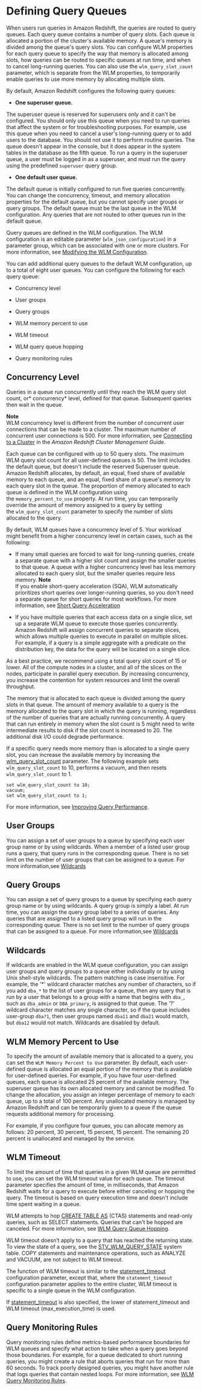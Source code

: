 # Defining Query Queues<a name="cm-c-defining-query-queues"></a>

When users run queries in Amazon Redshift, the queries are routed to query queues\. Each query queue contains a number of query slots\. Each queue is allocated a portion of the cluster's available memory\. A queue's memory is divided among the queue's query slots\. You can configure WLM properties for each query queue to specify the way that memory is allocated among slots, how queries can be routed to specific queues at run time, and when to cancel long\-running queries\. You can also use the `wlm_query_slot_count` parameter, which is separate from the WLM properties, to temporarily enable queries to use more memory by allocating multiple slots\. 

By default, Amazon Redshift configures the following query queues:

+  **One superuser queue\.** 

  The superuser queue is reserved for superusers only and it can't be configured\. You should only use this queue when you need to run queries that affect the system or for troubleshooting purposes\. For example, use this queue when you need to cancel a user's long\-running query or to add users to the database\. You should not use it to perform routine queries\. The queue doesn't appear in the console, but it does appear in the system tables in the database as the fifth queue\. To run a query in the superuser queue, a user must be logged in as a superuser, and must run the query using the predefined `superuser` query group\.

+  **One default user queue\.** 

  The default queue is initially configured to run five queries concurrently\. You can change the concurrency, timeout, and memory allocation properties for the default queue, but you cannot specify user groups or query groups\. The default queue must be the last queue in the WLM configuration\. Any queries that are not routed to other queues run in the default queue\. 

Query queues are defined in the WLM configuration\. The WLM configuration is an editable parameter \(`wlm_json_configuration`\) in a parameter group, which can be associated with one or more clusters\. For more information, see [Modifying the WLM Configuration](cm-c-modifying-wlm-configuration.md)\.

You can add additional query queues to the default WLM configuration, up to a total of eight user queues\. You can configure the following for each query queue: 

+ Concurrency level 

+ User groups 

+ Query groups 

+ WLM memory percent to use

+ WLM timeout

+ WLM query queue hopping

+ Query monitoring rules

## Concurrency Level<a name="cm-c-defining-query-queues-concurrency-level"></a>

Queries in a queue run concurrently until they reach the WLM query slot count, or* concurrency* level, defined for that queue\. Subsequent queries then wait in the queue\. 

**Note**  
WLM concurrency level is different from the number of concurrent user connections that can be made to a cluster\. The maximum number of concurrent user connections is 500\. For more information, see [Connecting to a Cluster](http://docs.aws.amazon.com/redshift/latest/mgmt/connecting-to-cluster.html) in the *Amazon Redshift Cluster Management Guide*\.

Each queue can be configured with up to 50 query slots\. The maximum WLM query slot count for all user\-defined queues is 50\. The limit includes the default queue, but doesn't include the reserved Superuser queue\. Amazon Redshift allocates, by default, an equal, fixed share of available memory to each queue, and an equal, fixed share of a queue's memory to each query slot in the queue\. The proportion of memory allocated to each queue is defined in the WLM configuration using the `memory_percent_to_use` property\. At run time, you can temporarily override the amount of memory assigned to a query by setting the `wlm_query_slot_count` parameter to specify the number of slots allocated to the query\.

By default, WLM queues have a concurrency level of 5\. Your workload might benefit from a higher concurrency level in certain cases, such as the following:

+ If many small queries are forced to wait for long\-running queries, create a separate queue with a higher slot count and assign the smaller queries to that queue\. A queue with a higher concurrency level has less memory allocated to each query slot, but the smaller queries require less memory\.
**Note**  
If you enable short\-query acceleration \(SQA\), WLM automatically prioritizes short queries over longer\-running queries, so you don't need a separate queue for short queries for most workflows\. For more information, see [Short Query Acceleration](wlm-short-query-acceleration.md)

+ If you have multiple queries that each access data on a single slice, set up a separate WLM queue to execute those queries concurrently\. Amazon Redshift will assign concurrent queries to separate slices, which allows multiple queries to execute in parallel on multiple slices\. For example, if a query is a simple aggregate with a predicate on the distribution key, the data for the query will be located on a single slice\. 

As a best practice, we recommend using a total query slot count of 15 or lower\. All of the compute nodes in a cluster, and all of the slices on the nodes, participate in parallel query execution\. By increasing concurrency, you increase the contention for system resources and limit the overall throughput\. 

The memory that is allocated to each queue is divided among the query slots in that queue\. The amount of memory available to a query is the memory allocated to the query slot in which the query is running, regardless of the number of queries that are actually running concurrently\. A query that can run entirely in memory when the slot count is 5 might need to write intermediate results to disk if the slot count is increased to 20\. The additional disk I/O could degrade performance\. 

If a specific query needs more memory than is allocated to a single query slot, you can increase the available memory by increasing the [wlm\_query\_slot\_count](r_wlm_query_slot_count.md) parameter\. The following example sets `wlm_query_slot_count` to 10, performs a vacuum, and then resets `wlm_query_slot_count` to 1\. 

```
set wlm_query_slot_count to 10; 
vacuum; 
set wlm_query_slot_count to 1;
```

For more information, see [Improving Query Performance](query-performance-improvement-opportunities.md)\. 

## User Groups<a name="cm-c-defining-query-queues-user-groups"></a>

You can assign a set of user groups to a queue by specifying each user group name or by using wildcards\. When a member of a listed user group runs a query, that query runs in the corresponding queue\. There is no set limit on the number of user groups that can be assigned to a queue\. For more information,see [Wildcards](#wlm-wildcards)

## Query Groups<a name="cm-c-defining-query-queues-query-groups"></a>

You can assign a set of query groups to a queue by specifying each query group name or by using wildcards\. A query group is simply a label\. At run time, you can assign the query group label to a series of queries\. Any queries that are assigned to a listed query group will run in the corresponding queue\. There is no set limit to the number of query groups that can be assigned to a queue\. For more information,see [Wildcards](#wlm-wildcards)

## Wildcards<a name="wlm-wildcards"></a>

If wildcards are enabled in the WLM queue configuration, you can assign user groups and query groups to a queue either individually or by using Unix shell\-style wildcards\. The pattern matching is case insensitive\. For example, the '\*' wildcard character matches any number of characters, so if you add `dba_*` to the list of user groups for a queue, then any query that is run by a user that belongs to a group with a name that begins with `dba_`, such as `dba_admin` or `DBA_primary`, is assigned to that queue\. The '?' wildcard character matches any single character, so if the queue includes user\-group `dba?1`, then user groups named `dba11` and `dba21` would match, but `dba12` would not match\. Wildcards are disabled by default\.

## WLM Memory Percent to Use<a name="wlm-memory-percent"></a>

To specify the amount of available memory that is allocated to a query, you can set the `WLM Memory Percent to Use` parameter\. By default, each user\-defined queue is allocated an equal portion of the memory that is available for user\-defined queries\. For example, if you have four user\-defined queues, each queue is allocated 25 percent of the available memory\. The superuser queue has its own allocated memory and cannot be modified\. To change the allocation, you assign an integer percentage of memory to each queue, up to a total of 100 percent\. Any unallocated memory is managed by Amazon Redshift and can be temporarily given to a queue if the queue requests additional memory for processing\. 

For example, if you configure four queues, you can allocate memory as follows: 20 percent, 30 percent, 15 percent, 15 percent\. The remaining 20 percent is unallocated and managed by the service\.

## WLM Timeout<a name="wlm-timeout"></a>

To limit the amount of time that queries in a given WLM queue are permitted to use, you can set the WLM timeout value for each queue\. The timeout parameter specifies the amount of time, in milliseconds, that Amazon Redshift waits for a query to execute before either canceling or hopping the query\. The timeout is based on query execution time and doesn't include time spent waiting in a queue\. 

WLM attempts to hop [CREATE TABLE AS](r_CREATE_TABLE_AS.md) \(CTAS\) statements and read\-only queries, such as SELECT statements\. Queries that can't be hopped are canceled\. For more information, see [WLM Query Queue Hopping](wlm-queue-hopping.md)\.

WLM timeout doesn’t apply to a query that has reached the returning state\. To view the state of a query, see the [STV\_WLM\_QUERY\_STATE](r_STV_WLM_QUERY_STATE.md) system table\. COPY statements and maintenance operations, such as ANALYZE and VACUUM, are not subject to WLM timeout\.

The function of WLM timeout is similar to the [statement\_timeout](r_statement_timeout.md) configuration parameter, except that, where the `statement_timeout` configuration parameter applies to the entire cluster, WLM timeout is specific to a single queue in the WLM configuration\. 

If [statement\_timeout](r_statement_timeout.md) is also specified, the lower of statement\_timeout and WLM timeout \(max\_execution\_time\) is used\. 

## Query Monitoring Rules<a name="wlm-query-monitoring-rules"></a>

Query monitoring rules define metrics\-based performance boundaries for WLM queues and specify what action to take when a query goes beyond those boundaries\. For example, for a queue dedicated to short running queries, you might create a rule that aborts queries that run for more than 60 seconds\. To track poorly designed queries, you might have another rule that logs queries that contain nested loops\. For more information, see [WLM Query Monitoring Rules](cm-c-wlm-query-monitoring-rules.md)\.